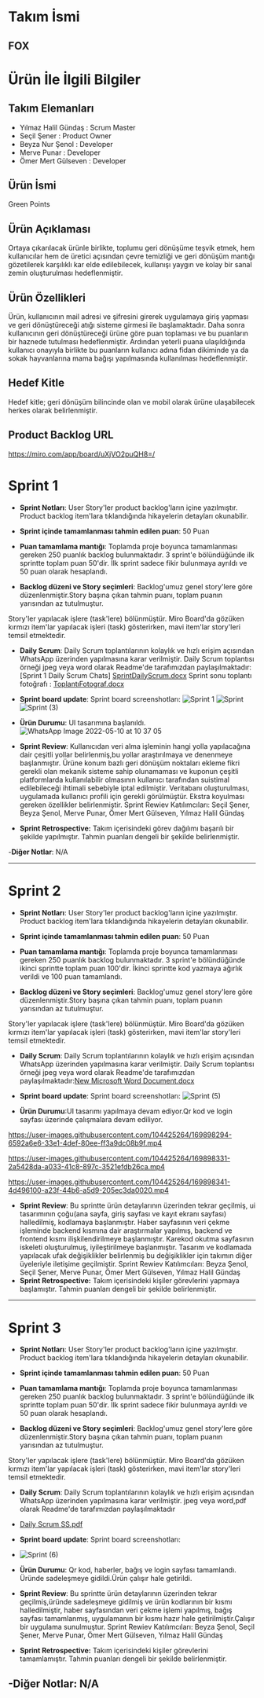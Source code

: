 # **Takım İsmi**

## FOX 

# Ürün İle İlgili Bilgiler

## Takım Elemanları

- Yılmaz Halil Gündaş : Scrum Master
- Seçil Şener : Product Owner
- Beyza Nur Şenol : Developer
- Merve Punar : Developer
- Ömer Mert Gülseven : Developer


## Ürün İsmi

Green Points

## Ürün Açıklaması
Ortaya çıkarılacak ürünle birlikte, toplumu geri dönüşüme teşvik etmek, hem kullanıcılar hem de üretici açısından çevre temizliği ve geri dönüşüm mantığı gözetilerek karşılıklı kar elde edilebilecek, kullanışı yaygın ve kolay bir sanal zemin oluşturulması hedeflenmiştir.
## Ürün Özellikleri
Ürün, kullanıcının mail adresi ve şifresini girerek uygulamaya giriş yapması ve  geri dönüştüreceği atığı sisteme girmesi ile başlamaktadır. Daha sonra kullanıcının geri dönüştüreceği ürüne göre puan toplaması ve bu puanların bir haznede tutulması hedeflenmiştir. Ardından yeterli puana ulaşıldığında kullanıcı onayıyla birlikte bu puanların kullanıcı adına fidan dikiminde ya da sokak hayvanlarına mama bağışı yapılmasında kullanılması hedeflenmiştir.

## Hedef Kitle

Hedef kitle; geri dönüşüm bilincinde olan ve mobil olarak ürüne ulaşabilecek herkes olarak belirlenmiştir.

## Product Backlog URL

https://miro.com/app/board/uXjVO2puQH8=/

# Sprint 1

- **Sprint Notları**: User Story'ler product backlog'ların içine yazılmıştır. Product backlog item'lara tıklandığında hikayelerin detayları okunabilir.

- **Sprint içinde tamamlanması tahmin edilen puan**: 50 Puan

- **Puan tamamlama mantığı**: Toplamda proje boyunca tamamlanması gereken 250 puanlık backlog bulunmaktadır. 3 sprint'e bölündüğünde ilk sprintte toplam puan 50'dir. İlk sprint sadece fikir bulunmaya ayrıldı ve 50 puan olarak hesaplandı.

- **Backlog düzeni ve Story seçimleri**: Backlog'umuz genel story'lere göre düzenlenmiştir.Story başına çıkan tahmin puanı, toplam puanın yarısından az tutulmuştur. 

Story'ler yapılacak işlere (task'lere) bölünmüştür. Miro Board'da gözüken kırmızı item'lar yapılacak işleri (task) gösterirken, mavi item'lar story'leri temsil etmektedir.

- **Daily Scrum**: Daily Scrum toplantılarının kolaylık ve hızlı erişim açısından WhatsApp üzerinden yapılmasına karar verilmiştir. Daily Scrum toplantısı örneği jpeg veya word olarak Readme'de tarafımızdan paylaşılmaktadır: [Sprint 1 Daily Scrum Chats]
[SprintDailyScrum.docx](https://github.com/team9797/FlutterBootcampProject/files/8647878/SprintDailyScrum.docx)
Sprint sonu toplantı fotoğrafı : [ToplantıFotograf.docx](https://github.com/team9797/FlutterBootcampProject/files/8647905/Toplanti.Foto.docx)

- **Sprint board update**: Sprint board screenshotları: 
![Sprint 1](https://user-images.githubusercontent.com/104425264/167316717-2231b439-8237-41c0-9e92-c1c6eebe8491.jpeg)
![Sprint](https://user-images.githubusercontent.com/104425264/167316716-dd56496d-f018-41f3-953a-df172a3dc438.jpg)
![Sprint (3)](https://user-images.githubusercontent.com/104425264/167496239-4f758ed3-d0da-4365-b219-f4ae35d609dc.jpg)



- **Ürün Durumu**:
UI tasarımına başlanıldı. 
![WhatsApp Image 2022-05-10 at 10 37 05](https://user-images.githubusercontent.com/104425264/167574750-c412f0c2-6cdd-4554-aa82-c1f3316d7728.jpeg)

- **Sprint Review**: 
Kullanıcıdan veri alma işleminin hangi yolla yapılacağına dair çeşitli yollar belirlenmiş,bu yollar araştırılmaya
ve denenmeye başlanmıştır.
Ürüne konum bazlı geri dönüşüm noktaları ekleme fikri gerekli olan mekanik sisteme sahip olunamaması
ve kuponun çeşitli platformlarda kullanılabilir olmasının kullanıcı tarafından suistimal edilebileceği ihtimali
sebebiyle iptal edilmiştir. Veritabanı oluşturulması, uygulamada kullanıcı profili için gerekli görülmüştür. 
Ekstra koyulması gereken özellikler belirlenmiştir.
  Sprint Rewiev Katılımcıları: Seçil Şener, Beyza Şenol, Merve Punar, Ömer Mert Gülseven, Yılmaz Halil Gündaş


- **Sprint Retrospective:**
  Takım içerisindeki görev dağılımı başarılı bir şekilde yapılmıştır.
  Tahmin puanları dengeli bir şekilde belirlenmiştir.

-**Diğer Notlar**:
N/A

---

# Sprint 2

- **Sprint Notları**: User Story'ler product backlog'ların içine yazılmıştır. Product backlog item'lara tıklandığında hikayelerin detayları okunabilir.

- **Sprint içinde tamamlanması tahmin edilen puan**: 50 Puan

- **Puan tamamlama mantığı**: Toplamda proje boyunca tamamlanması gereken 250 puanlık backlog bulunmaktadır. 3 sprint'e bölündüğünde ikinci sprintte toplam puan 100'dir. İkinci sprintte kod yazmaya ağırlık verildi ve 100 puan tamamlandı.

- **Backlog düzeni ve Story seçimleri**: Backlog'umuz genel story'lere göre düzenlenmiştir.Story başına çıkan tahmin puanı, toplam puanın yarısından az tutulmuştur. 

Story'ler yapılacak işlere (task'lere) bölünmüştür. Miro Board'da gözüken kırmızı item'lar yapılacak işleri (task) gösterirken, mavi item'lar story'leri temsil etmektedir.

- **Daily Scrum**: Daily Scrum toplantılarının kolaylık ve hızlı erişim açısından WhatsApp üzerinden yapılmasına karar verilmiştir. Daily Scrum toplantısı örneği jpeg veya word olarak Readme'de tarafımızdan paylaşılmaktadır:[New Microsoft Word Document.docx](https://github.com/team9797/FlutterBootcampProject/files/8757527/New.Microsoft.Word.Document.docx)

- **Sprint board update**: Sprint board screenshotları:
![Sprint (5)](https://user-images.githubusercontent.com/104425264/169894232-ffd1c145-0725-419e-8e45-510ac308b153.jpg)

- **Ürün Durumu**:UI tasarımı yapılmaya devam ediyor.Qr kod ve login sayfası üzerinde çalışmalara devam ediliyor.

https://user-images.githubusercontent.com/104425264/169898294-6592a6e6-33e1-4def-80ee-ff3a9dc08b9f.mp4


https://user-images.githubusercontent.com/104425264/169898331-2a5428da-a033-41c8-897c-3521efdb26ca.mp4


https://user-images.githubusercontent.com/104425264/169898341-4d496100-a23f-44b6-a5d9-205ec3da0020.mp4

- **Sprint Review**: 
Bu sprintte ürün detaylarının üzerinden tekrar geçilmiş, ui tasarımının çoğu(ana sayfa, giriş sayfası ve kayıt ekranı sayfası) halledilmiş, 
kodlamaya başlanmıştır. Haber sayfasının veri çekme işleminde backend kısmına dair araştırmalar yapılmış, backend ve frontend kısmı ilişkilendirilmeye 
başlanmıştır. Karekod okutma sayfasının iskeleti oluşturulmuş, iyileştirilmeye başlanmıştır. Tasarım ve kodlamada yapılacak ufak değişiklikler belirlenmiş
bu değişiklikler için takımın diğer üyeleriyle iletişime geçilmiştir.
Sprint Rewiev Katılımcıları: Beyza Şenol, Seçil Şener, Merve Punar, Ömer Mert Gülseven, Yılmaz Halil Gündaş
- **Sprint Retrospective:**
  Takım içerisindeki kişiler görevlerini yapmaya başlamıştır.
  Tahmin puanları dengeli bir şekilde belirlenmiştir.
  

---

# Sprint 3

- **Sprint Notları**: User Story'ler product backlog'ların içine yazılmıştır. Product backlog item'lara tıklandığında hikayelerin detayları okunabilir.

- **Sprint içinde tamamlanması tahmin edilen puan**: 50 Puan

- **Puan tamamlama mantığı**: Toplamda proje boyunca tamamlanması gereken 250 puanlık backlog bulunmaktadır. 3 sprint'e bölündüğünde ilk sprintte toplam puan 50'dir. İlk sprint sadece fikir bulunmaya ayrıldı ve 50 puan olarak hesaplandı.

- **Backlog düzeni ve Story seçimleri**: Backlog'umuz genel story'lere göre düzenlenmiştir.Story başına çıkan tahmin puanı, toplam puanın yarısından az tutulmuştur. 

Story'ler yapılacak işlere (task'lere) bölünmüştür. Miro Board'da gözüken kırmızı item'lar yapılacak işleri (task) gösterirken, mavi item'lar story'leri temsil etmektedir.

- **Daily Scrum**: Daily Scrum toplantılarının kolaylık ve hızlı erişim açısından WhatsApp üzerinden yapılmasına karar verilmiştir. jpeg veya word,pdf olarak Readme'de tarafımızdan paylaşılmaktadır
- [Daily Scrum SS.pdf](https://github.com/team9797/FlutterBootcampProject/files/8848041/Daily.Scrum.SS.pdf)
 


- **Sprint board update**: Sprint board screenshotları: 
- ![Sprint (6)](https://user-images.githubusercontent.com/104425264/172247620-cafead31-58aa-4460-81fb-958009c95dbb.jpg)




- **Ürün Durumu**:
Qr kod, haberler, bağış ve login sayfası tamamlandı. Üründe sadeleşmeye gidildi.Ürün çalışır hale getirildi.

- **Sprint Review**: 
Bu sprintte ürün detaylarının üzerinden tekrar geçilmiş,üründe sadeleşmeye gidilmiş ve  ürün kodlarının bir kısmı halledilmiştir, haber sayfasından veri çekme işlemi yapılmış, bağış sayfası tamamlanmış, uygulamanın bir kısmı hazır hale getirilmiştir.Çalışır bir uygulama sunulmuştur. Sprint Rewiev Katılımcıları: Beyza Şenol, Seçil Şener, Merve Punar, Ömer Mert Gülseven, Yılmaz Halil Gündaş


- **Sprint Retrospective:**
  Takım içerisindeki kişiler görevlerini tamamlamıştır. Tahmin puanları dengeli bir şekilde belirlenmiştir.

-**Diğer Notlar**:
N/A
---
